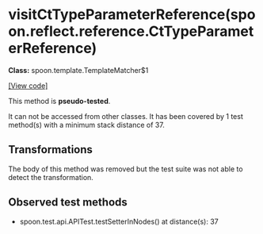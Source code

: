 # visitCtTypeParameterReference(spoon.reflect.reference.CtTypeParameterReference)

**Class:** spoon.template.TemplateMatcher$1

[[View code]](https://github.com/INRIA/spoon/blob/fd878bc71b73fc1da82356eaa6578f760c70f0de/src/main/java//spoon/template/TemplateMatcher.java#L93)

This method is **pseudo-tested**.


It can not be accessed from other classes. 
It has been covered by 1 test method(s) with a minimum stack distance of 37.

## Transformations

The body of this method was removed but the test suite was not able to detect the transformation.



## Observed test methods

* spoon.test.api.APITest.testSetterInNodes() at distance(s): 37

